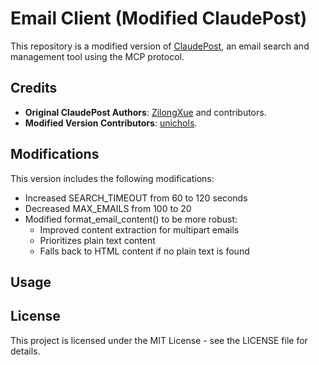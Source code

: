 # Email Client (Modified ClaudePost)

This repository is a modified version of [ClaudePost](https://github.com/ZilongXue/claude-post), an email search and management tool using the MCP protocol.

## Credits

- **Original ClaudePost Authors**: [ZilongXue](https://github.com/ZilongXue) and contributors.
- **Modified Version Contributors**: [unichols](https://github.com/unichols).

## Modifications

This version includes the following modifications:
- Increased SEARCH_TIMEOUT from 60 to 120 seconds
- Decreased MAX_EMAILS from 100 to 20
- Modified format_email_content() to be more robust:
  - Improved content extraction for multipart emails
  - Prioritizes plain text content
  - Falls back to HTML content if no plain text is found

## Usage

## License

This project is licensed under the MIT License - see the LICENSE file for details.

